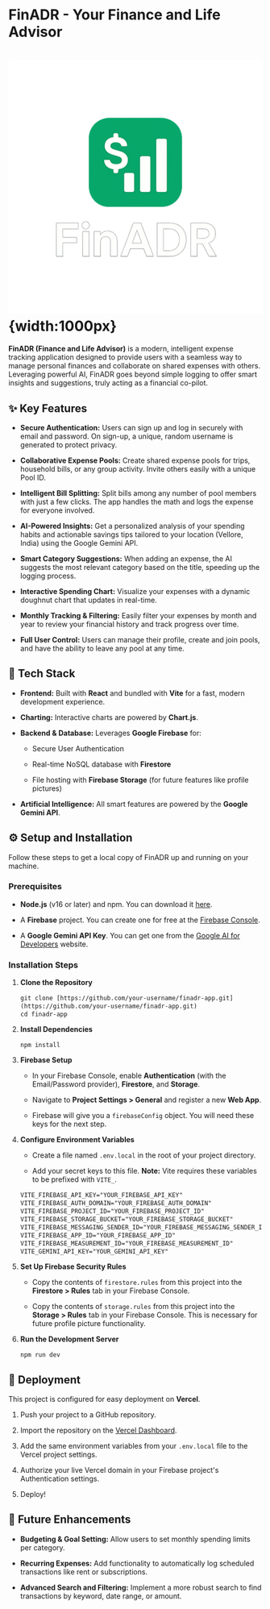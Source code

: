 
# FinADR - Your Finance and Life Advisor

# ![FinADR Logo](./src/assets/fullLogo.png){width:1000px}

**FinADR (Finance and Life Advisor)** is a modern, intelligent expense tracking application designed to provide users with a seamless way to manage personal finances and collaborate on shared expenses with others. Leveraging powerful AI, FinADR goes beyond simple logging to offer smart insights and suggestions, truly acting as a financial co-pilot.

## ✨ Key Features

-   **Secure Authentication:** Users can sign up and log in securely with email and password. On sign-up, a unique, random username is generated to protect privacy.
    
-   **Collaborative Expense Pools:** Create shared expense pools for trips, household bills, or any group activity. Invite others easily with a unique Pool ID.
    
-   **Intelligent Bill Splitting:** Split bills among any number of pool members with just a few clicks. The app handles the math and logs the expense for everyone involved.
    
-   **AI-Powered Insights:** Get a personalized analysis of your spending habits and actionable savings tips tailored to your location (Vellore, India) using the Google Gemini API.
    
-   **Smart Category Suggestions:** When adding an expense, the AI suggests the most relevant category based on the title, speeding up the logging process.
    
-   **Interactive Spending Chart:** Visualize your expenses with a dynamic doughnut chart that updates in real-time.
    
-   **Monthly Tracking & Filtering:** Easily filter your expenses by month and year to review your financial history and track progress over time.
    
-   **Full User Control:** Users can manage their profile, create and join pools, and have the ability to leave any pool at any time.
    

## 🚀 Tech Stack

-   **Frontend:** Built with **React** and bundled with **Vite** for a fast, modern development experience.
    
-   **Charting:** Interactive charts are powered by **Chart.js**.
    
-   **Backend & Database:** Leverages **Google Firebase** for:
    
    -   Secure User Authentication
        
    -   Real-time NoSQL database with **Firestore**
        
    -   File hosting with **Firebase Storage** (for future features like profile pictures)
        
-   **Artificial Intelligence:** All smart features are powered by the **Google Gemini API**.
    

## ⚙️ Setup and Installation

Follow these steps to get a local copy of FinADR up and running on your machine.

### Prerequisites

-   **Node.js** (v16 or later) and npm. You can download it [here](https://nodejs.org/ "null").
    
-   A **Firebase** project. You can create one for free at the [Firebase Console](https://console.firebase.google.com/ "null").
    
-   A **Google Gemini API Key**. You can get one from the [Google AI for Developers](https://ai.google.dev/ "null") website.
    

### Installation Steps

1.  **Clone the Repository**
    
    ```
    git clone [https://github.com/your-username/finadr-app.git](https://github.com/your-username/finadr-app.git)
    cd finadr-app
    
    ```
    
2.  **Install Dependencies**
    
    ```
    npm install
    
    ```
    
3.  **Firebase Setup**
    
    -   In your Firebase Console, enable **Authentication** (with the Email/Password provider), **Firestore**, and **Storage**.
        
    -   Navigate to **Project Settings > General** and register a new **Web App**.
        
    -   Firebase will give you a `firebaseConfig` object. You will need these keys for the next step.
        
4.  **Configure Environment Variables**
    
    -   Create a file named `.env.local` in the root of your project directory.
        
    -   Add your secret keys to this file. **Note:** Vite requires these variables to be prefixed with `VITE_`.
        
    
    ```
    VITE_FIREBASE_API_KEY="YOUR_FIREBASE_API_KEY"
    VITE_FIREBASE_AUTH_DOMAIN="YOUR_FIREBASE_AUTH_DOMAIN"
    VITE_FIREBASE_PROJECT_ID="YOUR_FIREBASE_PROJECT_ID"
    VITE_FIREBASE_STORAGE_BUCKET="YOUR_FIREBASE_STORAGE_BUCKET"
    VITE_FIREBASE_MESSAGING_SENDER_ID="YOUR_FIREBASE_MESSAGING_SENDER_ID"
    VITE_FIREBASE_APP_ID="YOUR_FIREBASE_APP_ID"
    VITE_FIREBASE_MEASUREMENT_ID="YOUR_FIREBASE_MEASUREMENT_ID"
    VITE_GEMINI_API_KEY="YOUR_GEMINI_API_KEY"
    
    ```
    
5.  **Set Up Firebase Security Rules**
    
    -   Copy the contents of `firestore.rules` from this project into the **Firestore > Rules** tab in your Firebase Console.
        
    -   Copy the contents of `storage.rules` from this project into the **Storage > Rules** tab in your Firebase Console. This is necessary for future profile picture functionality.
        
6.  **Run the Development Server**
    
    ```
    npm run dev
    
    ```
    

## 🚀 Deployment

This project is configured for easy deployment on **Vercel**.

1.  Push your project to a GitHub repository.
    
2.  Import the repository on the [Vercel Dashboard](https://vercel.com/new "null").
    
3.  Add the same environment variables from your `.env.local` file to the Vercel project settings.
    
4.  Authorize your live Vercel domain in your Firebase project's Authentication settings.
    
5.  Deploy!
    

## 🔮 Future Enhancements

-   **Budgeting & Goal Setting:** Allow users to set monthly spending limits per category.
    
-   **Recurring Expenses:** Add functionality to automatically log scheduled transactions like rent or subscriptions.
    
-   **Advanced Search and Filtering:** Implement a more robust search to find transactions by keyword, date range, or amount.
